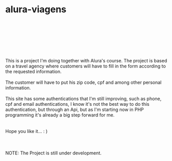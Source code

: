 # alura-viagens
<br>
<br>
<br>
<br>
<br>
<br>

This is a project I'm doing together with Alura's course. The project is based on a travel agency where customers will have to fill in the form according to the requested information.<br><br>
The customer will have to put his zip code, cpf and among other personal information.<br><br>
This site has some authentications that I'm still improving, such as phone, cpf and email authentications, I know it's not the best way to do this authentication, but through an Api, but as I'm starting now in PHP programming it's already a big step forward for me.
<br>
<br>
<br>
Hope you like it... : )
<br>
<br>
<br>
<br>
NOTE: The Project is still under development.
